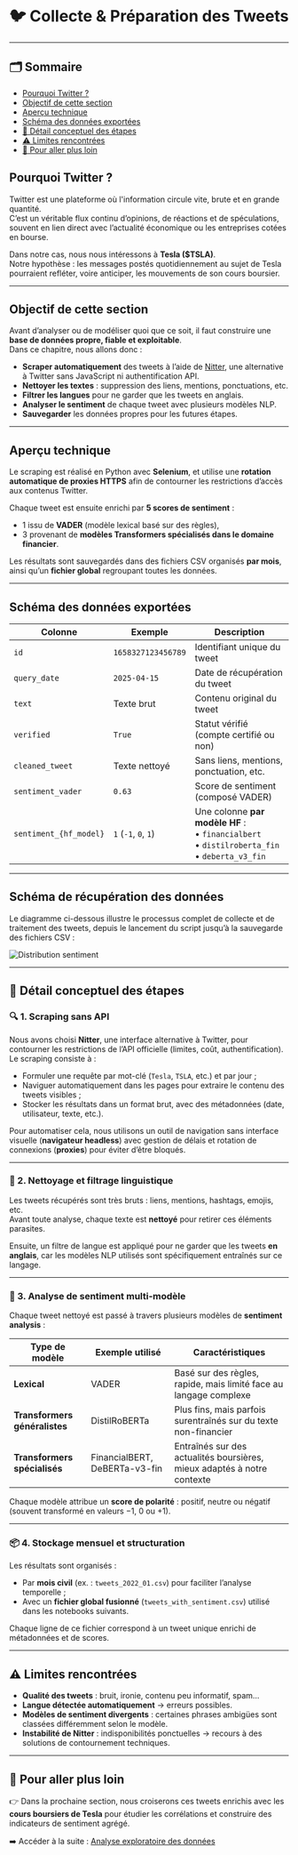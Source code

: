 # 🐦 Collecte & Préparation des Tweets
---

## 🗂️ Sommaire

- [Pourquoi Twitter ?](#pourquoi-twitter-)
- [Objectif de cette section](#objectif-de-cette-section)
- [Aperçu technique](#aperçu-technique)
- [Schéma des données exportées](#schéma-des-données-exportées)
- [🧠 Détail conceptuel des étapes](#-détail-conceptuel-des-étapes)
- [⚠️ Limites rencontrées](#️-limites-rencontrées)
- [🔗 Pour aller plus loin](#-pour-aller-plus-loin)

## Pourquoi Twitter ?

Twitter est une plateforme où l'information circule vite, brute et en grande quantité.  
C’est un véritable flux continu d’opinions, de réactions et de spéculations, souvent en lien direct avec l’actualité économique ou les entreprises cotées en bourse.

Dans notre cas, nous nous intéressons à **Tesla ($TSLA)**.  
Notre hypothèse : les messages postés quotidiennement au sujet de Tesla pourraient refléter, voire anticiper, les mouvements de son cours boursier.

---

## Objectif de cette section

Avant d’analyser ou de modéliser quoi que ce soit, il faut construire une **base de données propre, fiable et exploitable**.  
Dans ce chapitre, nous allons donc :

- **Scraper automatiquement** des tweets à l’aide de [Nitter](https://nitter.net), une alternative à Twitter sans JavaScript ni authentification API.
- **Nettoyer les textes** : suppression des liens, mentions, ponctuations, etc.
- **Filtrer les langues** pour ne garder que les tweets en anglais.
- **Analyser le sentiment** de chaque tweet avec plusieurs modèles NLP.
- **Sauvegarder** les données propres pour les futures étapes.

---

## Aperçu technique

Le scraping est réalisé en Python avec **Selenium**, et utilise une **rotation automatique de proxies HTTPS** afin de contourner les restrictions d’accès aux contenus Twitter.

Chaque tweet est ensuite enrichi par **5 scores de sentiment** :  
- 1 issu de **VADER** (modèle lexical basé sur des règles),
- 3 provenant de **modèles Transformers spécialisés dans le domaine financier**.

Les résultats sont sauvegardés dans des fichiers CSV organisés **par mois**, ainsi qu’un **fichier global** regroupant toutes les données.

---

## Schéma des données exportées

| Colonne                | Exemple                         | Description                                 |
|------------------------|----------------------------------|---------------------------------------------|
| `id`                   | `1658327123456789`              | Identifiant unique du tweet                 |
| `query_date`           | `2025-04-15`                    | Date de récupération du tweet               |
| `text`                 | Texte brut                      | Contenu original du tweet                   |
| `verified`             | `True`                          | Statut vérifié (compte certifié ou non)     |
| `cleaned_tweet`        | Texte nettoyé                   | Sans liens, mentions, ponctuation, etc.     |
| `sentiment_vader`      | `0.63`                          | Score de sentiment (composé VADER)          |
| `sentiment_{hf_model}` | `1` (`-1`, `0`, `1`)            | Une colonne **par modèle HF** :<br> • `financialbert`<br> • `distilroberta_fin`<br> • `deberta_v3_fin` |

---

## Schéma de récupération des données

Le diagramme ci-dessous illustre le processus complet de collecte et de traitement des tweets, depuis le lancement du script jusqu’à la sauvegarde des fichiers CSV :

![Distribution sentiment](schema_scraping.svg)

---

## 🧠 Détail conceptuel des étapes

### 🔍 1. Scraping sans API

Nous avons choisi **Nitter**, une interface alternative à Twitter, pour contourner les restrictions de l’API officielle (limites, coût, authentification).  
Le scraping consiste à :

- Formuler une requête par mot-clé (`Tesla`, `TSLA`, etc.) et par jour ;
- Naviguer automatiquement dans les pages pour extraire le contenu des tweets visibles ;
- Stocker les résultats dans un format brut, avec des métadonnées (date, utilisateur, texte, etc.).

Pour automatiser cela, nous utilisons un outil de navigation sans interface visuelle (**navigateur headless**) avec gestion de délais et rotation de connexions (**proxies**) pour éviter d’être bloqués.

---

### 🧼 2. Nettoyage et filtrage linguistique

Les tweets récupérés sont très bruts : liens, mentions, hashtags, emojis, etc.  
Avant toute analyse, chaque texte est **nettoyé** pour retirer ces éléments parasites.

Ensuite, un filtre de langue est appliqué pour ne garder que les tweets **en anglais**, car les modèles NLP utilisés sont spécifiquement entraînés sur ce langage.

---

### 🧪 3. Analyse de sentiment multi-modèle

Chaque tweet nettoyé est passé à travers plusieurs modèles de **sentiment analysis** :

| Type de modèle           | Exemple utilisé         | Caractéristiques                                               |
|--------------------------|--------------------------|----------------------------------------------------------------|
| **Lexical**              | VADER                    | Basé sur des règles, rapide, mais limité face au langage complexe |
| **Transformers généralistes** | DistilRoBERTa         | Plus fins, mais parfois surentraînés sur du texte non-financier |
| **Transformers spécialisés** | FinancialBERT, DeBERTa-v3-fin | Entraînés sur des actualités boursières, mieux adaptés à notre contexte |

Chaque modèle attribue un **score de polarité** : positif, neutre ou négatif (souvent transformé en valeurs −1, 0 ou +1).

---

### 📦 4. Stockage mensuel et structuration

Les résultats sont organisés :

- Par **mois civil** (ex. : `tweets_2022_01.csv`) pour faciliter l’analyse temporelle ;
- Avec un **fichier global fusionné** (`tweets_with_sentiment.csv`) utilisé dans les notebooks suivants.

Chaque ligne de ce fichier correspond à un tweet unique enrichi de métadonnées et de scores.

---

## ⚠️ Limites rencontrées

- **Qualité des tweets** : bruit, ironie, contenu peu informatif, spam…
- **Langue détectée automatiquement** → erreurs possibles.
- **Modèles de sentiment divergents** : certaines phrases ambigües sont classées différemment selon le modèle.
- **Instabilité de Nitter** : indisponibilités ponctuelles → recours à des solutions de contournement techniques.

---

## 🔗 Pour aller plus loin

👉 Dans la prochaine section, nous croiserons ces tweets enrichis avec les **cours boursiers de Tesla** pour étudier les corrélations et construire des indicateurs de sentiment agrégé.

➡️ Accéder à la suite : [Analyse exploratoire des données](EDA.html)
